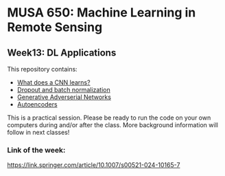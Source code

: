 # MUSA 650: Machine Learning in Remote Sensing

## Week13: DL Applications

This repository contains:

- [What does a CNN learns?](DL_VisConvFilters.ipynb)
- [Dropout and batch normalization](dropout_and_batch_normalization.ipynb)
- [Generative Adverserial Networks](https://phillipi.github.io/pix2pix/)
- [Autoencoders](DL_Autoencoders.ipynb)

This is a practical session. Please be ready to run the code on your own 
computers during and/or after the class. More background information will follow 
in next classes!

### Link of the week:  
https://link.springer.com/article/10.1007/s00521-024-10165-7


